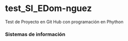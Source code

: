 # test_SI_EDom-nguez
Test de Proyecto en Git Hub con programación en Phython
### Sistemas de información
